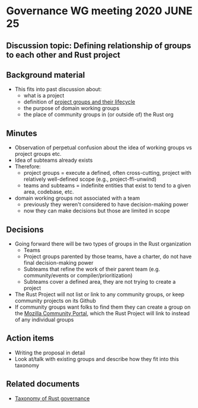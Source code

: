 # Governance WG meeting 2020 JUNE 25

## Discussion topic: Defining relationship of groups to each other and Rust project

## Background material
* This fits into past discussion about:<br>
    * what is a project<br>
    * definition of [project groups and their lifecycle](https://github.com/XAMPPRocky/rfcs/blob/project-groups/text/0000-project-groups.md) <br>
    * the purpose of domain working groups<br>
    * the place of community groups in (or outside of) the Rust org<br>

## Minutes
- Observation of perpetual confusion about the idea of working groups vs project groups etc. 
- Idea of subteams already exists
- Therefore:<br>
    * project groups = execute a defined, often cross-cutting, project with relatively well-defined scope (e.g., project-ffi-unwind)<br>
    * teams and subteams = indefinite entities that exist to tend to a given area, codebase, etc.<br>
- domain working groups not associated with a team
    * previously they weren't considered to have decision-making power<br>
    * now they can make decisions but those are limited in scope<br> 

## Decisions
- Going forward there will be two types of groups in the Rust organization<br>
    * Teams<br>
    * Project groups parented by those teams, have a charter, do not have final decision-making power<br>
    * Subteams that refine the work of their parent team (e.g. community/events or compiler/prioritization)<br>
    * Subteams cover a defined area, they are not trying to create a project<br>
- The Rust Project will not list or link to any community groups, or keep community projects on its Github
- If community groups want folks to find them they can create a group on the [Mozilla Community Portal](https://community.mozilla.org/), which the Rust Project will link to instead of any individual groups

## Action items
- Writing the proposal in detail
- Look at/talk with existing groups and describe how they fit into this taxonomy

## Related documents
- [Taxonomy of Rust governance](https://hackmd.io/KHGL4YVPRU6QaEKoorBhrQ)

